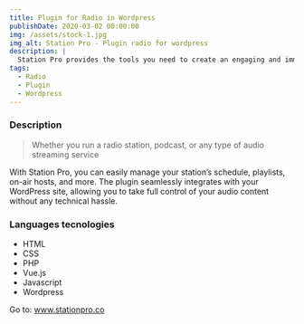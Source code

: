 ```yaml
---
title: Plugin for Radio in Wordpress
publishDate: 2020-03-02 00:00:00
img: /assets/stock-1.jpg
img_alt: Station Pro - Plugin radio for wordpress
description: |
  Station Pro provides the tools you need to create an engaging and immersive user experience for your audience
tags:
  - Radio
  - Plugin
  - Wordpress
---
```


### Description

> Whether you run a radio station, podcast, or any type of audio streaming service

With Station Pro, you can easily manage your station’s schedule, playlists, on-air hosts, and more. The plugin seamlessly integrates with your WordPress site, allowing you to take full control of your audio content without any technical hassle.

### Languages tecnologies

- HTML
- CSS
- PHP
- Vue.js
- Javascript
- Wordpress

Go to: <a href='https://www.stationpro.co' target='_blank' title='Station Pro'>www.stationpro.co</a>


